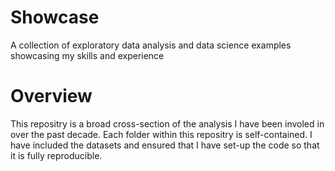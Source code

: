# Showcase
A collection of exploratory data analysis and data science examples showcasing my skills and experience

# Overview

This repositry is a broad cross-section of the analysis I have been involed in over the past decade. Each folder within this repositry is self-contained. I have included the datasets and ensured that I have set-up the code so that it is fully reproducible.
